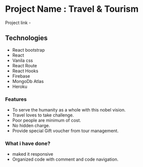 # Project Name : Travel & Tourism

Project link -

## Technologies

- React bootstrap
- React
- Vanila css
- React Route
- React Hooks
- Firebase
- MongoDb Atlas
- Heroku

### Features

- To serve the humanity as a whole with this nobel vision.
- Travel loves to take challenge.
- Poor people are minimum of cost.
- No hidden charge.
- Provide special Gift voucher from tour management. 

### What i have done?

- maked it responsive
- Organized code with comment and code navigation.
